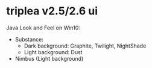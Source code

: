# triplea v2.5/2.6 ui 
Java Look and Feel on Win10: 
- Substance: 
  - Dark background: Graphite, Twilight, NightShade
  - Light background: Dust
- Nimbus (Light background) 
